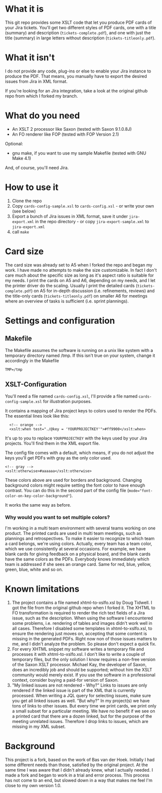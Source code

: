 # What it is

This git repo provides some XSLT code that let you produce PDF cards of your Jira tickets. You'll get two different styles of PDF cards, one with a title (summary) and description (`tickets-complete.pdf`), and one with just the title (summary) in large letters without description (`tickets-titleonly.pdf`).

# What it isn't

I do not provide any code, plug-ins or else to enable your Jira instance to produce the PDF. That means, you manually have to export the desired issues from Jira in XML format.

If you're looking for an Jira integration, take a look at the original github repo from which I forked my branch.

# What do you need

* An XSLT 2 processor like Saxon (tested with Saxon 9.1.0.8J)
* An FO renderer like FOP (tested with FOP Version 2.1)

Optional:

* gnu make, if you want to use my sample Makefile (tested with GNU Make 4.1)

And, of course, you'll need Jira.

# How to use it

1. Clone the repo
1. Copy `cards-config-sample.xsl` to `cards-config.xsl` - or write your own (see below)
1. Export a bunch of Jira issues in XML format, save it under `jira-export.xml` in the repo directory - or copy `jira-export-sample.xml` to `jira-export.xml` 
1. call `make`


# Card size

The card size was already set to A5 when I forked the repo and began my work. I have made no attempts to make the size customizable. In fact I don't care much about the specific size as long as it's aspect ratio is suitable for my needs. I print the cards on A5 and A6, depending on my needs, and I let the printer driver do the scaling. Usually I print the detailed cards (`tickets-complete.pdf`) on A5 for in-depth discussion (i.e. refinements, reviews) and the title-only cards (`tickets-titleonly.pdf`) on smaller A6 for meetings where an overview of tasks is sufficient (i.e. sprint plannings).


# Settings and configuration

## Makefile

The Makefile assumes the software is running on a unix like system with a temporary directory named /tmp. If this isn't true on your system, change it accordingly in the Makefile

    TMP=/tmp

## XSLT-Configuration

You'll need a file named `cards-config.xsl`, I'll provide a file named `cards-config-sample.xsl` for illustration purposes.

It contains a mapping of Jira project keys to colors used to render the PDFs. The essential lines look like this:

      <!-- orange -->
      <xslt:when test="./@key = 'YOURPROJECTKEY'">#ff9900</xslt:when>


It's up to you to replace `YOURPROJECTKEY` with the keys used by your Jira projects. You'll find them in the XML export file.

The config file comes with a default, which means, if you do not adjust the keys you'll get PDFs with gray as the only color used.

    <!-- gray -->
    <xslt:otherwise>#aaaaaa</xslt:otherwise>

These colors above are used for borders and background. Changing background colors might require setting the font color to have enough contrast. You can do this in the second part of the config file (`mode="font-color-on-key-color-background"`).

It works the same way as before.

### Why would you want to set multiple colors?

I'm working in a multi team environment with several teams working on one product. The printed cards are used in multi team meetings, such as plannings and retrospectives. To make it easier to recognize to which team a card belongs, we're using colors. Actually, every team has a team color, which we use consistently at several occasions. For example, we have blank cards for giving feedback on a physical board, and the blank cards have the same colors as the PDFs. Everybody knows immediately which team is addressed if she sees an orange card. Same for red, blue, yellow, green, blue, white and so on.

# Known limitations

1. The project contains a file named xhtml-to-xslfo.xsl by Doug Tidwell. I got the file from the original github repo when I forked it. The XHTML to FO transformation is required to render the rich text fields of a Jira issue, such as the description. When using the software I encountered some problems, i.e. rendering of tables and images didn't work well in all cases. Therefore I disabled some templates in xhtml-to-xslfo.xsl, to ensure the rendering just moves on, accepting that some content is missing in the generated PDFs. Right now non of those issues matters to me, and I didn't analyze the problem. So please don't expect a quick fix.
1. For every XHTML snippet my software writes a temporary file and processes it with xhtml-to-xslfo.xsl. I don't like to write a couple of temporary files, but the only solution I know requires a non-free version of the Saxon XSLT processor. Michael Kay, the developer of Saxon, does an incredibly job and should be supported; without him the XSLT community would merely exist. If you use the software in a professional context, consider buying a paid-for version of Saxon.
1. "My linked issues are not rendered - Why?" Links to issues are only rendered if the linked issue is part of the XML that is currently processed. When writing a JQL query for selecting issues, make sure you get all linked issues as well. "But why?" In my project(s) we have tons of links to other issues. But every time we print cards, we print only a small subset for a particular meeting. We have no benefit if we see on a printed card that there are a dozen linked, but for the purpose of the meeting unrelated issues. Therefore I drop links to issues, which are missing in my XML subset.

# Background

This project is a fork, based on the work of Bas van der Hoek. Initially I had some different needs than those, satisfied by the original project. At the same time I was aware that I didn't already knew, what I actually needed. I made a fork and began to work in a trial and error process. This process has not come to an end, but slowed down in a way that makes me feel I'm close to my own version 1.0. 
